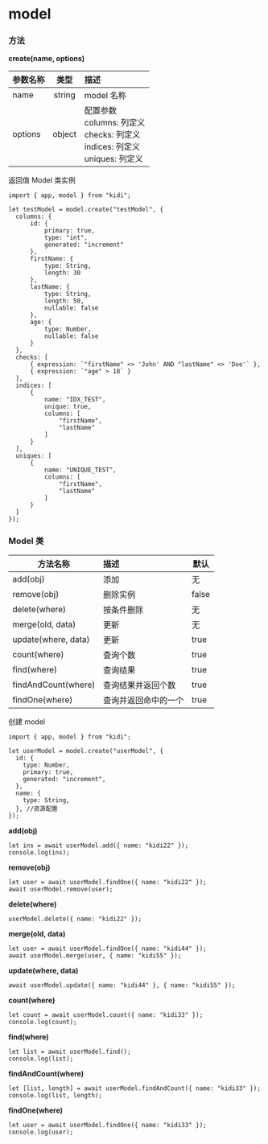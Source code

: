 # model

### 方法

**create(name, options)**

| 参数名称 |  类型  | 描述                                                                                    |
| -------- | :----: | :-------------------------------------------------------------------------------------- |
| name     | string | model 名称                                                                              |
| options  | object | 配置参数<br> columns: 列定义<br> checks: 列定义<br> indices: 列定义<br> uniques: 列定义 |

返回值 Model 类实例

```
import { app, model } from "kidi";

let testModel = model.create("testModel", {
  columns: {
      id: {
          primary: true,
          type: "int",
          generated: "increment"
      },
      firstName: {
          type: String,
          length: 30
      },
      lastName: {
          type: String,
          length: 50,
          nullable: false
      },
      age: {
          type: Number,
          nullable: false
      }
  },
  checks: [
      { expression: `"firstName" <> 'John' AND "lastName" <> 'Doe'` },
      { expression: `"age" > 18` }
  ],
  indices: [
      {
          name: "IDX_TEST",
          unique: true,
          columns: [
              "firstName",
              "lastName"
          ]
      }
  ],
  uniques: [
      {
          name: "UNIQUE_TEST",
          columns: [
              "firstName",
              "lastName"
          ]
      }
  ]
});
```

### Model 类

| 方法名称            | 描述                 | 默认  |
| ------------------- | :------------------- | ----- |
| add(obj)            | 添加                 | 无    |
| remove(obj)         | 删除实例             | false |
| delete(where)       | 按条件删除           | 无    |
| merge(old, data)    | 更新                 | 无    |
| update(where, data) | 更新                 | true  |
| count(where)        | 查询个数             | true  |
| find(where)         | 查询结果             | true  |
| findAndCount(where) | 查询结果并返回个数   | true  |
| findOne(where)      | 查询并返回命中的一个 | true  |

创建 model

```
import { app, model } from "kidi";

let userModel = model.create("userModel", {
  id: {
    type: Number,
    primary: true,
    generated: "increment",
  },
  name: {
    type: String,
  }, //资源配置
});
```

**add(obj)**

```
let ins = await userModel.add({ name: "kidi22" });
console.log(ins);
```

**remove(obj)**

```
let user = await userModel.findOne({ name: "kidi22" });
await userModel.remove(user);
```

**delete(where)**

```
userModel.delete({ name: "kidi22" });
```

**merge(old, data)**

```
let user = await userModel.findOne({ name: "kidi44" });
await userModel.merge(user, { name: "kidi55" });
```

**update(where, data)**

```
await userModel.update({ name: "kidi44" }, { name: "kidi55" });
```

**count(where)**

```
let count = await userModel.count({ name: "kidi33" });
console.log(count);
```

**find(where)**

```
let list = await userModel.find();
console.log(list);
```

**findAndCount(where)**

```
let [list, length] = await userModel.findAndCount({ name: "kidi33" });
console.log(list, length);
```

**findOne(where)**

```
let user = await userModel.findOne({ name: "kidi33" });
console.log(user);
```
